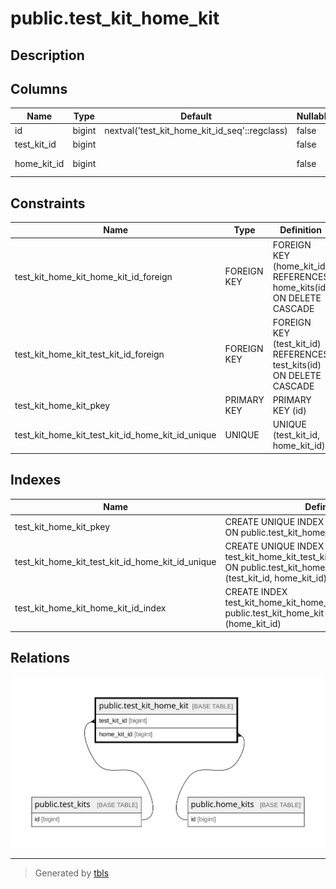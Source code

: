 # public.test_kit_home_kit

## Description

## Columns

| Name        | Type   | Default                                       | Nullable | Parents                                 | Comment     |
| ----------- | ------ | --------------------------------------------- | -------- | --------------------------------------- | ----------- |
| id          | bigint | nextval('test_kit_home_kit_id_seq'::regclass) | false    |                                         |             |
| test_kit_id | bigint |                                               | false    | [public.test_kits](public.test_kits.md) | Test kit ID |
| home_kit_id | bigint |                                               | false    | [public.home_kits](public.home_kits.md) | Home kit ID |

## Constraints

| Name                                             | Type        | Definition                                                           |
| ------------------------------------------------ | ----------- | -------------------------------------------------------------------- |
| test_kit_home_kit_home_kit_id_foreign            | FOREIGN KEY | FOREIGN KEY (home_kit_id) REFERENCES home_kits(id) ON DELETE CASCADE |
| test_kit_home_kit_test_kit_id_foreign            | FOREIGN KEY | FOREIGN KEY (test_kit_id) REFERENCES test_kits(id) ON DELETE CASCADE |
| test_kit_home_kit_pkey                           | PRIMARY KEY | PRIMARY KEY (id)                                                     |
| test_kit_home_kit_test_kit_id_home_kit_id_unique | UNIQUE      | UNIQUE (test_kit_id, home_kit_id)                                    |

## Indexes

| Name                                             | Definition                                                                                                                              |
| ------------------------------------------------ | --------------------------------------------------------------------------------------------------------------------------------------- |
| test_kit_home_kit_pkey                           | CREATE UNIQUE INDEX test_kit_home_kit_pkey ON public.test_kit_home_kit USING btree (id)                                                 |
| test_kit_home_kit_test_kit_id_home_kit_id_unique | CREATE UNIQUE INDEX test_kit_home_kit_test_kit_id_home_kit_id_unique ON public.test_kit_home_kit USING btree (test_kit_id, home_kit_id) |
| test_kit_home_kit_home_kit_id_index              | CREATE INDEX test_kit_home_kit_home_kit_id_index ON public.test_kit_home_kit USING btree (home_kit_id)                                  |

## Relations

![er](public.test_kit_home_kit.svg)

---

> Generated by [tbls](https://github.com/k1LoW/tbls)
